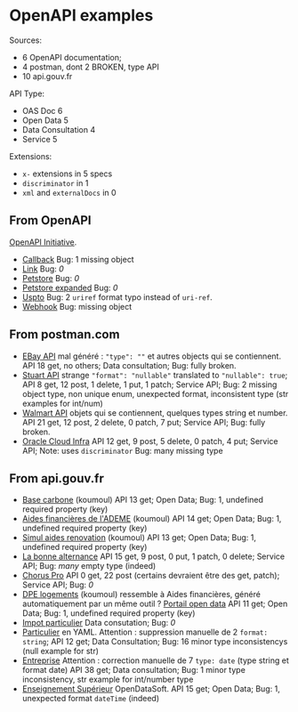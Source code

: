 # OpenAPI examples

Sources:

- 6 OpenAPI documentation;
- 4 postman, dont 2 BROKEN, type API
- 10 api.gouv.fr

API Type:

- OAS Doc 6
- Open Data 5
- Data Consultation 4
- Service 5

Extensions:

- `x-` extensions in 5 specs
- `discriminator` in 1
- `xml` and `externalDocs` in 0

## From OpenAPI

[OpenAPI Initiative](https://www.openapis.org/).

- [Callback](https://github.com/OAI/OpenAPI-Specification/blob/main/examples/v3.0/callback-example.json)
  Bug: 1 missing object
- [Link](https://github.com/OAI/OpenAPI-Specification/blob/main/examples/v3.0/link-example.json)
  Bug: _0_
- [Petstore](https://github.com/OAI/OpenAPI-Specification/blob/main/examples/v3.0/petstore.json)
  Bug: _0_
- [Petstore expanded](https://github.com/OAI/OpenAPI-Specification/blob/main/examples/v3.0/petstore-expanded.json)
  Bug: _0_
- [Uspto](https://github.com/OAI/OpenAPI-Specification/blob/main/examples/v3.0/uspto.json)
  Bug: 2 `uriref` format typo instead of `uri-ref`.
- [Webhook](https://github.com/OAI/OpenAPI-Specification/blob/main/examples/v3.1/webhook-example.json)
  Bug: missing object

## From postman.com

- [EBay API](https://www.postman.com/api-evangelist/workspace/ebay/api/ab1d1245-9134-4ba7-8caf-20abeb24de16/version/16d6fc2b-f41e-499c-a16a-ba3c81f175bb/definition/efcb4720-a513-46fc-81c9-ec5bd371111b/file/efcb4720-a513-46fc-81c9-ec5bd371111b)
  mal généré : `"type": ""` et autres objects qui se contiennent.
  API 18 get, no others;
  Data consultation;
  Bug: fully broken.
- [Stuart API](https://www.postman.com/stuart-1/workspace/stuart-api/api/5039c443-0386-4125-88c4-7c39314f36bd/definition/c901f0dd-368a-4dc4-871b-6d9059604af8/file/c901f0dd-368a-4dc4-871b-6d9059604af8?version=bf987cdf-8525-43b5-8cf7-eb8ed29891ea&ctx=documentation)
  strange `"format": "nullable"` translated to `"nullable": true`;
  API 8 get, 12 post, 1 delete, 1 put, 1 patch;
  Service API;
  Bug: 2 missing object type, non unique enum, unexpected format, inconsistent type (str examples for int/num)
- [Walmart API](https://www.postman.com/api-evangelist/workspace/walmart/api/c01b7fc8-6831-43ea-aaba-af9873ca342a/version/7db08e6e-05d6-46b2-87ad-b268d59569c7/definition/96fda077-a93f-49ec-ac92-208ada8abc5b/file/96fda077-a93f-49ec-ac92-208ada8abc5b)
  objets qui se contiennent, quelques types string et number.
  API 21 get, 12 post, 2 delete, 0 patch, 7 put;
  Service API;
  Bug: fully broken.
- [Oracle Cloud Infra](https://www.postman.com/oracledevs/workspace/oracle-cloud-infrastructure-rest-apis/api/d62a427a-f901-4dad-aa2a-3c5fa6b999d9/definition/d224415c-8f6b-4499-b7ec-44f65f814aa5/file/d224415c-8f6b-4499-b7ec-44f65f814aa5)
  API 12 get, 9 post, 5 delete, 0 patch, 4 put;
  Service API;
  Note: uses `discriminator`
  Bug: many missing type

## From api.gouv.fr

- [Base carbone](https://api.gouv.fr/documentation/api_base_carbone) (koumoul)
  API 13 get;
  Open Data;
  Bug: 1, undefined required property (key)
- [Aides financières de l'ADEME](https://api.gouv.fr/documentation/api_aides_financieres_ademe) (koumoul)
  API 14 get;
  Open Data;
  Bug: 1, undefined required property (key)
- [Simul aides renovation](https://api.gouv.fr/documentation/api_aides_renovation_energetique) (koumoul)
  API 13 get;
  Open Data;
  Bug: 1, undefined required property (key)
- [La bonne alternance](https://api.gouv.fr/documentation/api-la-bonne-alternance)
  API 15 get, 9 post, 0 put, 1 patch, 0 delete;
  Service API;
  Bug: _many_ empty type (indeed)
- [Chorus Pro](https://api.gouv.fr/documentation/chorus-pro)
  API 0 get, 22 post (certains devraient être des get, patch);
  Service API;
  Bug: _0_
- [DPE logements](https://api.gouv.fr/documentation/api_dpe_logements) (koumoul)
  ressemble à Aides financières, généré automatiquement par un même outil ?
  [Portail open data](https://koumoul.com/)
  API 11 get;
  Open Data;
  Bug: 1, undefined required property (key)
- [Impot particulier](https://api.gouv.fr/documentation/impot-particulier)
  Data consutation;
  Bug: _0_
- [Particulier](https://particulier.api.gouv.fr/catalogue/cnaf_msa/quotient_familial_v2) en YAML.
  Attention : suppression manuelle de 2 `format: string`;
  API 12 get;
  Data Consultation;
  Bug: 16 minor type inconsistencys (null example for str)
- [Entreprise](https://entreprise.api.gouv.fr/open-api-without-deprecated-paths.yml)
  Attention : correction manuelle de 7 `type: date` (type string et format date)
  API 38 get;
  Data consultation;
  Bug: 1 minor type inconsistency, str example for int/number type
- [Enseignement Supérieur](?) OpenDataSoft.
  API 15 get;
  Open Data;
  Bug: 1, unexpected format `dateTime` (indeed)
